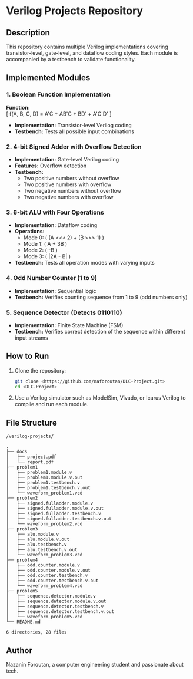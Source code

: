 # Verilog Projects Repository

## Description
This repository contains multiple Verilog implementations covering transistor-level, gate-level, and dataflow coding styles. Each module is accompanied by a testbench to validate functionality.

## Implemented Modules

### 1. Boolean Function Implementation
**Function:**  
\[ f(A, B, C, D) = A'C + AB'C + BD' + A'C'D' \]

- **Implementation:** Transistor-level Verilog coding
- **Testbench:** Tests all possible input combinations

### 2. 4-bit Signed Adder with Overflow Detection
- **Implementation:** Gate-level Verilog coding
- **Features:** Overflow detection
- **Testbench:**
  - Two positive numbers without overflow
  - Two positive numbers with overflow
  - Two negative numbers without overflow
  - Two negative numbers with overflow

### 3. 6-bit ALU with Four Operations
- **Implementation:** Dataflow coding
- **Operations:**
  - Mode 0: \( (A <<< 2) + (B >>> 1) \)
  - Mode 1: \( A + 3B \)
  - Mode 2: \( -B \)
  - Mode 3: \( |2A - B| \)
- **Testbench:** Tests all operation modes with varying inputs

### 4. Odd Number Counter (1 to 9)
- **Implementation:** Sequential logic
- **Testbench:** Verifies counting sequence from 1 to 9 (odd numbers only)

### 5. Sequence Detector (Detects 0110110)
- **Implementation:** Finite State Machine (FSM)
- **Testbench:** Verifies correct detection of the sequence within different input streams

## How to Run
1. Clone the repository:
   ```sh
   git clone <https://github.com/naforoutan/DLC-Project.git>
   cd <DLC-Project>
   ```
2. Use a Verilog simulator such as ModelSim, Vivado, or Icarus Verilog to compile and run each module.

## File Structure
```
/verilog-projects/

.
├── docs
│   ├── project.pdf
│   └── report.pdf
├── problem1
│   ├── problem1.module.v
│   ├── problem1.module.v.out
│   ├── problem1.testbench.v
│   ├── problem1.testbench.v.out
│   └── waveform_problem1.vcd
├── problem2
│   ├── signed.fulladder.module.v
│   ├── signed.fulladder.module.v.out
│   ├── signed.fulladder.testbench.v
│   ├── signed.fulladder.testbench.v.out
│   └── waveform_problem2.vcd
├── problem3
│   ├── alu.module.v
│   ├── alu.module.v.out
│   ├── alu.testbench.v
│   ├── alu.testbench.v.out
│   └── waveform_problem3.vcd
├── problem4
│   ├── odd.counter.module.v
│   ├── odd.counter.module.v.out
│   ├── odd.counter.testbench.v
│   ├── odd.counter.testbench.v.out
│   └── waveform_problem4.vcd
├── problem5
│   ├── sequence.detector.module.v
│   ├── sequence.detector.module.v.out
│   ├── sequence.detector.testbench.v
│   ├── sequence.detector.testbench.v.out
│   └── waveform_problem5.vcd
└── README.md

6 directories, 28 files

```

## Author
Nazanin Foroutan, a computer engineering student and passionate about tech.

